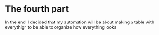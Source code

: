 # The fourth part

In the end, I decided that my automation will be about making a table with everythign to be able to organize how everything looks

